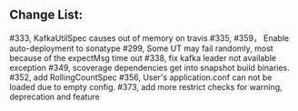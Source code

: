 Change List:
---------------

#333, KafkaUtilSpec causes out of memory on travis
#335, #359， Enable auto-deployment to sonatype
#299, Some UT may fail randomly, most because of the expectMsg time out
#338, fix kafka leader not available exception
#349, scoverage dependencies get into snapshot build binaries.
#352, add RollingCountSpec
#356, User's application.conf can not be loaded due to empty config.
#373, add more restrict checks for warning, deprecation and feature
